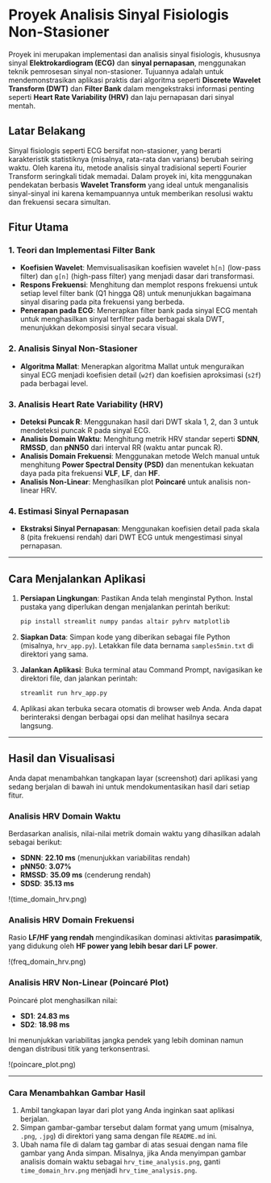 # Proyek Analisis Sinyal Fisiologis Non-Stasioner

Proyek ini merupakan implementasi dan analisis sinyal fisiologis, khususnya sinyal **Elektrokardiogram (ECG)** dan **sinyal pernapasan**, menggunakan teknik pemrosesan sinyal non-stasioner. Tujuannya adalah untuk mendemonstrasikan aplikasi praktis dari algoritma seperti **Discrete Wavelet Transform (DWT)** dan **Filter Bank** dalam mengekstraksi informasi penting seperti **Heart Rate Variability (HRV)** dan laju pernapasan dari sinyal mentah.

## Latar Belakang

Sinyal fisiologis seperti ECG bersifat non-stasioner, yang berarti karakteristik statistiknya (misalnya, rata-rata dan varians) berubah seiring waktu. Oleh karena itu, metode analisis sinyal tradisional seperti Fourier Transform seringkali tidak memadai. Dalam proyek ini, kita menggunakan pendekatan berbasis **Wavelet Transform** yang ideal untuk menganalisis sinyal-sinyal ini karena kemampuannya untuk memberikan resolusi waktu dan frekuensi secara simultan.

## Fitur Utama

### 1. Teori dan Implementasi Filter Bank
* **Koefisien Wavelet**: Memvisualisasikan koefisien wavelet `h[n]` (low-pass filter) dan `g[n]` (high-pass filter) yang menjadi dasar dari transformasi.
* **Respons Frekuensi**: Menghitung dan memplot respons frekuensi untuk setiap level filter bank (Q1 hingga Q8) untuk menunjukkan bagaimana sinyal disaring pada pita frekuensi yang berbeda.
* **Penerapan pada ECG**: Menerapkan filter bank pada sinyal ECG mentah untuk menghasilkan sinyal terfilter pada berbagai skala DWT, menunjukkan dekomposisi sinyal secara visual.

### 2. Analisis Sinyal Non-Stasioner
* **Algoritma Mallat**: Menerapkan algoritma Mallat untuk menguraikan sinyal ECG menjadi koefisien detail (`w2f`) dan koefisien aproksimasi (`s2f`) pada berbagai level.

### 3. Analisis Heart Rate Variability (HRV)
* **Deteksi Puncak R**: Menggunakan hasil dari DWT skala 1, 2, dan 3 untuk mendeteksi puncak R pada sinyal ECG.
* **Analisis Domain Waktu**: Menghitung metrik HRV standar seperti **SDNN**, **RMSSD**, dan **pNN50** dari interval RR (waktu antar puncak R).
* **Analisis Domain Frekuensi**: Menggunakan metode Welch manual untuk menghitung **Power Spectral Density (PSD)** dan menentukan kekuatan daya pada pita frekuensi **VLF**, **LF**, dan **HF**.
* **Analisis Non-Linear**: Menghasilkan plot **Poincaré** untuk analisis non-linear HRV.

### 4. Estimasi Sinyal Pernapasan
* **Ekstraksi Sinyal Pernapasan**: Menggunakan koefisien detail pada skala 8 (pita frekuensi rendah) dari DWT ECG untuk mengestimasi sinyal pernapasan.

---

## Cara Menjalankan Aplikasi

1.  **Persiapan Lingkungan**: Pastikan Anda telah menginstal Python. Instal pustaka yang diperlukan dengan menjalankan perintah berikut:

    ```bash
    pip install streamlit numpy pandas altair pyhrv matplotlib
    ```

2.  **Siapkan Data**: Simpan kode yang diberikan sebagai file Python (misalnya, `hrv_app.py`). Letakkan file data bernama `samples5min.txt` di direktori yang sama.

3.  **Jalankan Aplikasi**: Buka terminal atau Command Prompt, navigasikan ke direktori file, dan jalankan perintah:

    ```bash
    streamlit run hrv_app.py
    ```

4.  Aplikasi akan terbuka secara otomatis di browser web Anda. Anda dapat berinteraksi dengan berbagai opsi dan melihat hasilnya secara langsung.

---

## Hasil dan Visualisasi

Anda dapat menambahkan tangkapan layar (screenshot) dari aplikasi yang sedang berjalan di bawah ini untuk mendokumentasikan hasil dari setiap fitur.

### **Analisis HRV Domain Waktu**
Berdasarkan analisis, nilai-nilai metrik domain waktu yang dihasilkan adalah sebagai berikut:
* **SDNN**: **22.10 ms** (menunjukkan variabilitas rendah)
* **pNN50**: **3.07%**
* **RMSSD**: **35.09 ms** (cenderung rendah)
* **SDSD**: **35.13 ms**

!(time_domain_hrv.png)

### **Analisis HRV Domain Frekuensi**
Rasio **LF/HF yang rendah** mengindikasikan dominasi aktivitas **parasimpatik**, yang didukung oleh **HF power yang lebih besar dari LF power**.

!(freq_domain_hrv.png)

### **Analisis HRV Non-Linear (Poincaré Plot)**
Poincaré plot menghasilkan nilai:
* **SD1**: **24.83 ms**
* **SD2**: **18.98 ms**

Ini menunjukkan variabilitas jangka pendek yang lebih dominan namun dengan distribusi titik yang terkonsentrasi.

!(poincare_plot.png)

---

### Cara Menambahkan Gambar Hasil

1.  Ambil tangkapan layar dari plot yang Anda inginkan saat aplikasi berjalan.
2.  Simpan gambar-gambar tersebut dalam format yang umum (misalnya, `.png`, `.jpg`) di direktori yang sama dengan file `README.md` ini.
3.  Ubah nama file di dalam tag gambar di atas sesuai dengan nama file gambar yang Anda simpan. Misalnya, jika Anda menyimpan gambar analisis domain waktu sebagai `hrv_time_analysis.png`, ganti `time_domain_hrv.png` menjadi `hrv_time_analysis.png`.

